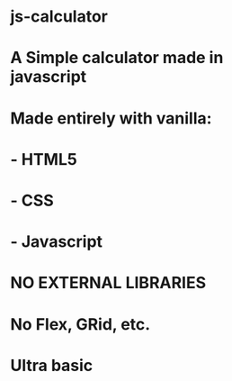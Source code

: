 # js-calculator
# A Simple calculator made in javascript
#
# Made entirely with vanilla:
#   - HTML5
#   - CSS
#   - Javascript
#
# NO EXTERNAL LIBRARIES
# No Flex, GRid, etc.
# Ultra basic
